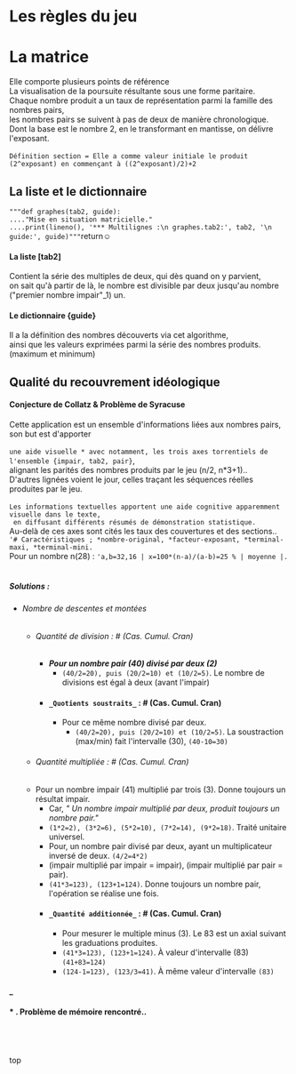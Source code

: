 # Les règles du jeu

# La matrice
Elle comporte plusieurs points de référence<br>
La visualisation de la poursuite résultante sous une forme paritaire. <br>
Chaque nombre produit a un taux de représentation parmi la famille des nombres pairs, <br>
les nombres pairs se suivent à pas de deux de manière chronologique. <br>
Dont la base est le nombre 2, en le transformant en mantisse, on délivre l'exposant. <br><br>
`Définition section = Elle a comme valeur initiale le produit (2^exposant) en commençant à ((2^exposant)/2)+2` <br>

## La liste et le dictionnaire
`"""def graphes(tab2, guide):`<br>
`...."Mise en situation matricielle."`<br>
`....print(lineno(), '*** Multilignes :\n graphes.tab2:', tab2, '\n guide:', guide)"""`return☺
#### La liste [tab2]
Contient la série des multiples de deux, qui dès quand on y parvient, <br>
on sait qu'à partir de là, le nombre est divisible par deux jusqu'au nombre ("premier nombre impair"_1) un.<br>
#### Le dictionnaire {guide}
Il a la définition des nombres découverts via cet algorithme, <br>
ainsi que les valeurs exprimées parmi la série des nombres produits. (maximum et minimum)

## Qualité du recouvrement idéologique
#### Conjecture de Collatz & Problème de Syracuse
Cette application est un ensemble d'informations liées aux nombres pairs, son but est d'apporter<br><br>
`une aide visuelle * avec notamment, les trois axes torrentiels de l'ensemble {impair, tab2, pair}`,<br>
alignant les parités des nombres produits par le jeu (n/2, n*3+1)..<br>
D'autres lignées voient le jour, celles traçant les séquences réelles produites par le jeu.<br><br>
`Les informations textuelles apportent une aide cognitive apparemment visuelle dans le texte,`<br>
` en diffusant différents résumés de démonstration statistique.`<br>
Au-delà de ces axes sont cités les taux des couvertures et des sections..<br>
`'# Caractéristiques ; *nombre-original, *facteur-exposant, *terminal-maxi, *terminal-mini.`<br>
Pour un nombre n(28) : `'a,b=32,16 | x=100*(n-a)/(a-b)=25 % | moyenne |.`<br>
<br>
##### **Solutions :**
* ###### Nombre de descentes et montées
  * ###### _Quantité de division_ :  # (Cas. Cumul. Cran)
    * **_Pour un nombre pair (40) divisé par deux (2)_**
      * `(40/2=20), puis (20/2=10) et (10/2=5)`. Le nombre de divisions est égal à deux (avant l'impair)
    * #### `_Quotients soustraits_` :  # (Cas. Cumul. Cran)
      * Pour ce même nombre divisé par deux.
        * `(40/2=20), puis (20/2=10) et (10/2=5)`. La soustraction (max/min) fait l'intervalle (30), `(40-10=30)`
  *  ###### _Quantité multipliée_ :  # (Cas. Cumul. Cran)
    * Pour un nombre impair (41) multiplié par trois (3). Donne toujours un résultat impair.
      * Car, _" Un nombre impair multiplié par deux, produit toujours un nombre pair."_
      * `(1*2=2), (3*2=6), (5*2=10), (7*2=14), (9*2=18)`. Traité unitaire universel.
      * Pour, un nombre pair divisé par deux, ayant un multiplicateur inversé de deux. `(4/2=4*2)`
      * (impair multiplié par impair = impair), (impair multiplié par pair = pair). 
      * `(41*3=123), (123+1=124)`. Donne toujours un nombre pair, l'opération se réalise une fois.
      * #### `_Quantité additionnée_` :  # (Cas. Cumul. Cran)
        * Pour mesurer le multiple minus (3). Le 83 est un axial suivant les graduations produites.
        * `(41*3=123), (123+1=124)`. À valeur d'intervalle (83) `(41+83=124)`
        * `(124-1=123), (123/3=41)`. À même valeur d'intervalle `(83)`
#### _
#### * . Problème de mémoire rencontré..

<br><br><br>top<br>
